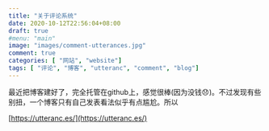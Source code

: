 ```yaml
---
title: "关于评论系统"
date: 2020-10-12T22:56:04+08:00
draft: true
#menu: "main"
image: "images/comment-utterances.jpg"
comment: true
categories: [ "网站", "website"]
tags: [ "评论", "博客", "utteranc", "comment", "blog"]
---
```


最近把博客建好了，完全托管在github上，感觉很棒(因为没钱:disappointed:)。不过发现有些别扭，一个博客只有自己发表看法似乎有点尴尬。所以

[https://utteranc.es/](https://utteranc.es/)

